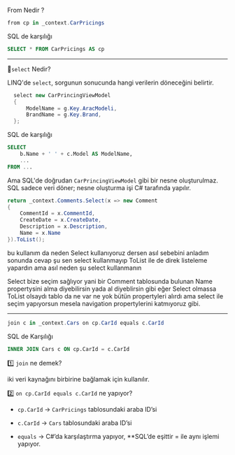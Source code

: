 
From Nedir ?

```csharp
from cp in _context.CarPricings
```

SQL de karşılığı

```sql
SELECT * FROM CarPricings AS cp
```


<hr>

🧱`select` Nedir?

LINQ'de `select`, sorgunun sonucunda hangi verilerin döneceğini belirtir.

```csharp
  select new CarPrincingViewModel
  {
      ModelName = g.Key.AracModeli,
      BrandName = g.Key.Brand,
  };
```

SQL de karşılığı

```sql
SELECT
    b.Name + ' ' + c.Model AS ModelName,
    ...
FROM ...
```

Ama SQL'de doğrudan `CarPrincingViewModel` gibi bir nesne oluşturulmaz. SQL sadece veri döner; nesne oluşturma işi C# tarafında yapılır.


```csharp
return _context.Comments.Select(x => new Comment
{
    CommentId = x.CommentId,
    CreateDate = x.CreateDate,
    Description = x.Description,
    Name = x.Name
}).ToList();
```

bu kullanım da neden Select kullanıyoruz dersen asıl sebebini anladım sonunda cevap şu sen select kullanmayıp ToList ile de direk listeleme yapardın ama asıl neden şu select kullanmanın

Select bize seçim sağlıyor yani bir Comment tablosunda bulunan Name propertysini alma diyebilirsin yada al diyeblirsin gibi eğer Select olmassa ToList olsaydı tablo da ne var ne yok bütün propertyleri alırdı ama select ile seçim yapıyorsun mesela navigation propertylerini katmıyoruz gibi.


<hr>

```csharp
join c in _context.Cars on cp.CarId equals c.CarId
```

SQL de Karşılığı

```sql
INNER JOIN Cars c ON cp.CarId = c.CarId
```

1️⃣ `join` ne demek?

 iki veri kaynağını birbirine bağlamak için kullanılır.

2️⃣ `on cp.CarId equals c.CarId` ne yapıyor?

- `cp.CarId` → `CarPricings` tablosundaki araba ID’si
    
- `c.CarId` → `Cars` tablosundaki araba ID’si
    
- `equals` → C#’da karşılaştırma yapıyor, **SQL’de eşittir = ile aynı işlemi yapıyor.
